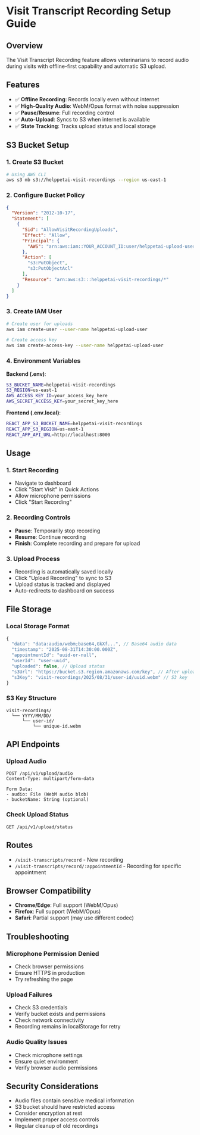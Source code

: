 # Visit Transcript Recording Setup Guide

## Overview
The Visit Transcript Recording feature allows veterinarians to record audio during visits with offline-first capability and automatic S3 upload.

## Features
- ✅ **Offline Recording**: Records locally even without internet
- ✅ **High-Quality Audio**: WebM/Opus format with noise suppression
- ✅ **Pause/Resume**: Full recording control
- ✅ **Auto-Upload**: Syncs to S3 when internet is available
- ✅ **State Tracking**: Tracks upload status and local storage

## S3 Bucket Setup

### 1. Create S3 Bucket
```bash
# Using AWS CLI
aws s3 mb s3://helppetai-visit-recordings --region us-east-1
```

### 2. Configure Bucket Policy
```json
{
  "Version": "2012-10-17",
  "Statement": [
    {
      "Sid": "AllowVisitRecordingUploads",
      "Effect": "Allow",
      "Principal": {
        "AWS": "arn:aws:iam::YOUR_ACCOUNT_ID:user/helppetai-upload-user"
      },
      "Action": [
        "s3:PutObject",
        "s3:PutObjectAcl"
      ],
      "Resource": "arn:aws:s3:::helppetai-visit-recordings/*"
    }
  ]
}
```

### 3. Create IAM User
```bash
# Create user for uploads
aws iam create-user --user-name helppetai-upload-user

# Create access key
aws iam create-access-key --user-name helppetai-upload-user
```

### 4. Environment Variables

**Backend (.env)**:
```bash
S3_BUCKET_NAME=helppetai-visit-recordings
S3_REGION=us-east-1
AWS_ACCESS_KEY_ID=your_access_key_here
AWS_SECRET_ACCESS_KEY=your_secret_key_here
```

**Frontend (.env.local)**:
```bash
REACT_APP_S3_BUCKET_NAME=helppetai-visit-recordings
REACT_APP_S3_REGION=us-east-1
REACT_APP_API_URL=http://localhost:8000
```

## Usage

### 1. Start Recording
- Navigate to dashboard
- Click "Start Visit" in Quick Actions
- Allow microphone permissions
- Click "Start Recording"

### 2. Recording Controls
- **Pause**: Temporarily stop recording
- **Resume**: Continue recording
- **Finish**: Complete recording and prepare for upload

### 3. Upload Process
- Recording is automatically saved locally
- Click "Upload Recording" to sync to S3
- Upload status is tracked and displayed
- Auto-redirects to dashboard on success

## File Storage

### Local Storage Format
```javascript
{
  "data": "data:audio/webm;base64,GkXf...", // Base64 audio data
  "timestamp": "2025-08-31T14:30:00.000Z",
  "appointmentId": "uuid-or-null",
  "userId": "user-uuid",
  "uploaded": false, // Upload status
  "s3Url": "https://bucket.s3.region.amazonaws.com/key", // After upload
  "s3Key": "visit-recordings/2025/08/31/user-id/uuid.webm" // S3 key
}
```

### S3 Key Structure
```
visit-recordings/
  └── YYYY/MM/DD/
      └── user-id/
          └── unique-id.webm
```

## API Endpoints

### Upload Audio
```
POST /api/v1/upload/audio
Content-Type: multipart/form-data

Form Data:
- audio: File (WebM audio blob)
- bucketName: String (optional)
```

### Check Upload Status
```
GET /api/v1/upload/status
```

## Routes

- `/visit-transcripts/record` - New recording
- `/visit-transcripts/record/:appointmentId` - Recording for specific appointment

## Browser Compatibility

- **Chrome/Edge**: Full support (WebM/Opus)
- **Firefox**: Full support (WebM/Opus)
- **Safari**: Partial support (may use different codec)

## Troubleshooting

### Microphone Permission Denied
- Check browser permissions
- Ensure HTTPS in production
- Try refreshing the page

### Upload Failures
- Check S3 credentials
- Verify bucket exists and permissions
- Check network connectivity
- Recording remains in localStorage for retry

### Audio Quality Issues
- Check microphone settings
- Ensure quiet environment
- Verify browser audio permissions

## Security Considerations

- Audio files contain sensitive medical information
- S3 bucket should have restricted access
- Consider encryption at rest
- Implement proper access controls
- Regular cleanup of old recordings
